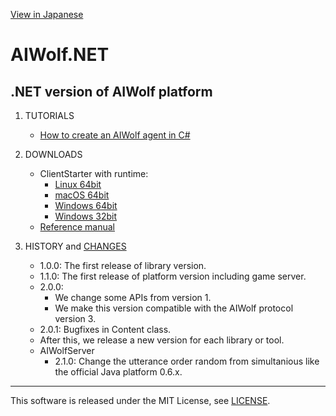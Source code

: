 [View in Japanese](README-J.md)
# AIWolf.NET
## .NET version of AIWolf platform

1. TUTORIALS

    * [How to create an AIWolf agent in C#](https://www.slideshare.net/takots/how-to-createaiwolfagentinc200)

1. DOWNLOADS

    * ClientStarter with runtime:
      * [Linux 64bit](https://github.com/AIWolfSharp/AIWolf_NET/releases/download/v2.0.1/ClientStarter-2.0.1-linux-x64.tgz)
      * [macOS 64bit](https://github.com/AIWolfSharp/AIWolf_NET/releases/download/v2.0.1/ClientStarter-2.0.1-osx-x64.zip)
      * [Windows 64bit](https://github.com/AIWolfSharp/AIWolf_NET/releases/download/v2.0.1/ClientStarter-2.0.1-win-x64.zip)
      * [Windows 32bit](https://github.com/AIWolfSharp/AIWolf_NET/releases/download/v2.0.1/ClientStarter-2.0.1-win-x86.zip)
    * [Reference manual](https://github.com/AIWolfSharp/AIWolf_NET/releases/download/v2.0.0/AIWolf_NET_2.0.0_ReferenceManual_E.zip)

1. HISTORY and [CHANGES](CHANGES.md)

    * 1.0.0: The first release of library version.
    * 1.1.0: The first release of platform version including game server.
    * 2.0.0: 
      * We change some APIs from version 1.
      * We make this version compatible with the AIWolf protocol version 3.
    * 2.0.1: Bugfixes in Content class. 
    * After this, we release a new version for each library or tool.
    * AIWolfServer
      * 2.1.0: Change the utterance order random from simultanious like the official Java platform 0.6.x.

---
This software is released under the MIT License, see [LICENSE](LICENSE.md).
